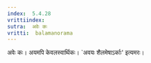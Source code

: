 ```yaml
---
index:  5.4.28
vrittiindex: 
sutra:  अवेः कः
vritti:  balamanorama 
---
```


अवेः कः। अयमपि केवलस्वार्थिकः। `अवयः शैलमेषाऽर्काः' इत्यमरः। 

